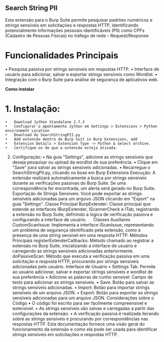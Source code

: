 ## Search String PII
Esta extensão para o Burp Suite permite pesquisar padrões numéricos e strings sensíveis em solicitações e respostas HTTP, identificando potencialmente informações pessoais identificáveis (PII) como CPFs (Cadastro de Pessoas Físicas) no tráfego de rede – Request/Response

# Funcionalidades Principais
•	Pesquisa passiva por strings sensíveis em respostas HTTP.
•	Interface de usuário para adicionar, salvar e exportar strings sensíveis como Wordlist. 
•	Integração com o Burp Suite para análise de segurança de aplicativos web.

**Como instalar**
# 	1.	Instalação:
	•	Download Jython Standalone 2.7.3
	•	Configurar o apontamento Jython em Settings > Extensions > Python environment Location
	•	Download do SearchStringPII.py 
	•	Add extensão dentro do Burp Suit in Burp Extensions, add
	•	Extension Details > Extension Type -> Python & Select archive. 
	•	Certifique-se de que a extensão esteja ativada.

2.	Configuração:
•	Na guia "Settings", adicione as strings sensíveis que deseja pesquisar ou upload da wordlist de sua preferência.
•	Clique em "Save" para salvar as strings sensíveis adicionadas.
•	Recarregue o SearchStringPII.py, clicando no boxe em Burp Extensions
Execução:
A extensão realizará automaticamente a busca por strings sensíveis durante as verificações passivas do Burp Suite.
Se uma correspondência for encontrada, um alerta será gerado no Burp Suite.
Exportação de Strings Sensíveis:
Você pode exportar as strings sensíveis adicionadas para um arquivo JSON clicando em "Export" na guia "Settings".
Classe Principal
BurpExtender: Classe principal que estende as interfaces IBurpExtender, IScannerCheck e ITab, registrando a extensão no Burp Suite, definindo a lógica de verificação passiva e configurando a interface de usuário.
 
Classes Auxiliares
CustomScanIssue: Implementa a interface IScanIssue, representando um problema de segurança identificado pela extensão, como a presença de uma string sensível em uma resposta HTTP.
Métodos Principais
registerExtenderCallbacks: Método chamado ao registrar a extensão no Burp Suite, inicializando a interface de usuário e carregando as strings sensíveis adicionadas anteriormente.
doPassiveScan: Método que executa a verificação passiva em uma solicitação e resposta HTTP, procurando por strings sensíveis adicionadas pelo usuário.
Interface de Usuário
•	Settings Tab: Permite ao usuário adicionar, salvar e exportar strings sensíveis e wordlist de sua preferência
•	Adicione as palavras de cunho sensível: Campo de texto para adicionar as strings sensíveis.
•	Save: Botão para salvar as strings sensíveis adicionadas.
•	Import: Botão para importar strings sensíveis de um arquivo JSON.
•	Export: Botão para exportar as strings sensíveis adicionadas para um arquivo JSON.
Considerações sobre o Código
•	O código foi escrito para ser facilmente compreensível e extensível.
•	As strings sensíveis são salvas e carregadas a partir das configurações da extensão.
•	A verificação passiva é realizada iterando sobre as strings sensíveis e procurando por correspondências nas respostas HTTP.
Esta documentação fornece uma visão geral do funcionamento da extensão e como ela pode ser usada para identificar strings sensíveis em solicitações e respostas HTTP.
